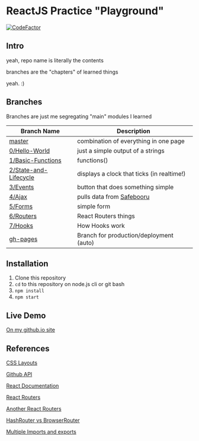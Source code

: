 # ReactJS Practice "Playground"

[![CodeFactor](https://www.codefactor.io/repository/github/0x4kgi/self-learn-reactjs-concepts/badge)](https://www.codefactor.io/repository/github/0x4kgi/self-learn-reactjs-concepts)

## Intro

yeah, repo name is literally the contents

branches are the "chapters" of learned things

yeah. :)

## Branches

Branches are just me segregating "main" modules I learned

| Branch Name | Description |
| --- | --- |
| [master][0] | combination of everything in one page |
| [0/Hello-World][1] | just a simple output of a strings |
| [1/Basic-Functions][2] | functions() |
| [2/State-and-Lifecycle][3] | displays a clock that ticks (in realtime!) |
| [3/Events][4] | button that does something simple |
| [4/Ajax][5] | pulls data from [Safebooru][sfbooru] |
| [5/Forms][6] | simple form |
| [6/Routers][7] | React Routers things |
| [7/Hooks][8] | How Hooks work |
| [gh-pages][ghpage] | Branch for production/deployment (auto) | 
## Installation

1. Clone this repository
2. `cd` to this repository on node.js cli or git bash
3. `npm install`
4. `npm start`

## Live Demo

[On my github.io site](https://0x4kgi.github.io/self-learn-reactjs-concepts/)

## References

[CSS Layouts](https://www.w3schools.com/css/css_website_layout.asp)

[Github API](https://developer.github.com/v3/search/#search-users)

[React Documentation](https://reactjs.org/docs/)

[React Routers](https://reacttraining.com/react-router/web/guides/quick-start)

[Another React Routers](https://flaviocopes.com/react-router/)

[HashRouter vs BrowserRouter](https://stackoverflow.com/questions/51974369/hashrouter-vs-browserrouter)

[Multiple Imports and exports](https://stackoverflow.com/questions/34648195/is-it-possible-to-do-multiple-class-imports-with-es6-babel)

[ghpage]: https://github.com/0x4kgi/self-learn-reactjs-concepts/tree/gh-pages
[sfbooru]: https://safebooru.donmai.us
[0]: https://github.com/0x4kgi/self-learn-reactjs-concepts/tree/master
[1]: https://github.com/0x4kgi/self-learn-reactjs-concepts/tree/0/Hello-World
[2]: https://github.com/0x4kgi/self-learn-reactjs-concepts/tree/1/Basic-Functions
[3]: https://github.com/0x4kgi/self-learn-reactjs-concepts/tree/2/State-and-Lifecycle
[4]: https://github.com/0x4kgi/self-learn-reactjs-concepts/tree/3/Events
[5]: https://github.com/0x4kgi/self-learn-reactjs-concepts/tree/4/Ajax
[6]: https://github.com/0x4kgi/self-learn-reactjs-concepts/tree/5/Forms
[7]: https://github.com/0x4kgi/self-learn-reactjs-concepts/tree/6/Routers
[8]: https://github.com/0x4kgi/self-learn-reactjs-concepts/tree/7/Hooks
